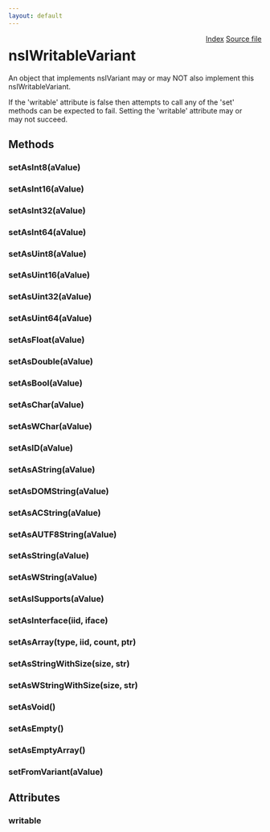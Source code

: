 ```yaml
---
layout: default
---
```

<div class='links' style='float:right'><a href="../index.html">Index</a>
<a href="http://dxr.mozilla.org/mozilla-central/source/xpcom/ds/nsIVariant.idl">Source file</a>
</div>

# nsIWritableVariant #
  
An object that implements nsIVariant may or may NOT also implement this  
nsIWritableVariant.  
  
If the 'writable' attribute is false then attempts to call any of the 'set'  
methods can be expected to fail. Setting the 'writable' attribute may or  
may not succeed.  
  
  

## Methods ##

### setAsInt8(aValue) ###

### setAsInt16(aValue) ###

### setAsInt32(aValue) ###

### setAsInt64(aValue) ###

### setAsUint8(aValue) ###

### setAsUint16(aValue) ###

### setAsUint32(aValue) ###

### setAsUint64(aValue) ###

### setAsFloat(aValue) ###

### setAsDouble(aValue) ###

### setAsBool(aValue) ###

### setAsChar(aValue) ###

### setAsWChar(aValue) ###

### setAsID(aValue) ###

### setAsAString(aValue) ###

### setAsDOMString(aValue) ###

### setAsACString(aValue) ###

### setAsAUTF8String(aValue) ###

### setAsString(aValue) ###

### setAsWString(aValue) ###

### setAsISupports(aValue) ###

### setAsInterface(iid, iface) ###

### setAsArray(type, iid, count, ptr) ###

### setAsStringWithSize(size, str) ###

### setAsWStringWithSize(size, str) ###

### setAsVoid() ###

### setAsEmpty() ###

### setAsEmptyArray() ###

### setFromVariant(aValue) ###

## Attributes ##

### writable ###
